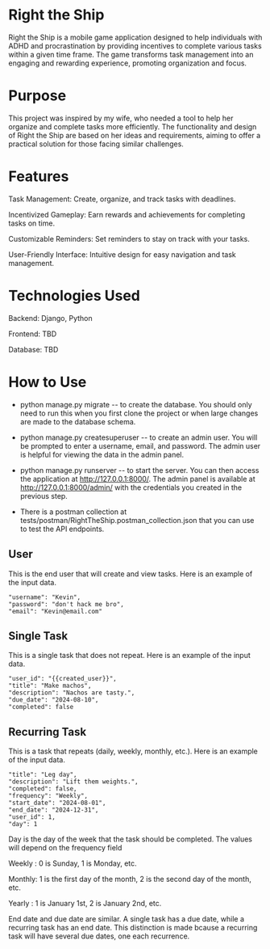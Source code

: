 Right the Ship
=============
Right the Ship is a mobile game application designed to help individuals with ADHD and procrastination by providing
incentives to complete various tasks within a given time frame. The game transforms task management into an engaging and
rewarding experience, promoting organization and focus.

Purpose
=============

This project was inspired by my wife, who needed a tool to help her organize and complete tasks more efficiently. The
functionality and design of Right the Ship are based on her ideas and requirements, aiming to offer a practical solution
for those facing similar challenges.

Features
=============

Task Management: Create, organize, and track tasks with deadlines.

Incentivized Gameplay: Earn rewards and achievements for completing tasks on time.

Customizable Reminders: Set reminders to stay on track with your tasks.

User-Friendly Interface: Intuitive design for easy navigation and task management.

Technologies Used
=============


Backend: Django, Python

Frontend: TBD

Database: TBD


How to Use
================

* python manage.py migrate -- to create the database. You should only need to run this when you first clone the project
  or
  when large changes are made to the database schema.
* python manage.py createsuperuser -- to create an admin user. You will be prompted to enter a username, email, and
  password. The admin user is helpful for viewing the data in the admin panel.
* python manage.py runserver -- to start the server. You can then access the application at http://127.0.0.1:8000/. The
  admin panel is available at http://127.0.0.1:8000/admin/ with the credentials you created in the previous step.

* There is a postman collection at tests/postman/RightTheShip.postman_collection.json that you can use to test the API
  endpoints.

User
---------------	

This is the end user that will create and view tasks. Here is an example of the input data.

    "username": "Kevin",
    "password": "don't hack me bro",
    "email": "Kevin@email.com"

Single Task
---------------	

This is a single task that does not repeat. Here is an example of the input data.

    "user_id": "{{created_user}}",
    "title": "Make machos",
    "description": "Nachos are tasty.",
    "due_date": "2024-08-10",
    "completed": false

Recurring Task
---------------

This is a task that repeats (daily, weekly, monthly, etc.). Here is an example of the input data.

    "title": "Leg day",
    "description": "Lift them weights.",
    "completed": false,
    "frequency": "Weekly",
    "start_date": "2024-08-01",
    "end_date": "2024-12-31",
    "user_id": 1,
    "day": 1

Day is the day of the week that the task should be completed. The values will depend on the frequency field

Weekly : 0 is Sunday, 1 is Monday, etc.

Monthly: 1 is the first day of the month, 2 is the second day of the month, etc.

Yearly : 1 is January 1st, 2 is January 2nd, etc.

End date and due date are similar. A single task has a due date, while a recurring task has an end date. This
distinction is made bcause a recurring task will have several due dates, one each recurrence.
